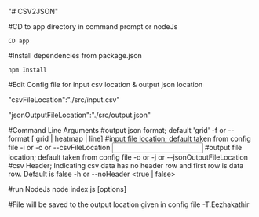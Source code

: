 "# CSV2JSON" 

#CD to app directory in command prompt or nodeJs
```
CD app
```
#Install dependencies from package.json
```
npm Install
```
#Edit Config file for input csv location & output json location

"csvFileLocation":"./src/input.csv"

"jsonOutputFileLocation":"./src/output.json"

#Command Line Arguments
#output json format; default 'grid'
-f or --format [ grid | heatmap | line] 
#input file location; default taken from config file
-i or -c or --csvFileLocation <input csv file path>
#output file location;  default taken from config file
-o or -j or --jsonOutputFileLocation <output Json file path>
#csv Header; Indicating csv data has no header row and first row is data row. Default is false
-h or --noHeader <true | false>

#run NodeJs
node index.js [options]

#File will be saved to the output location given in config file
-T.Eezhakathir
